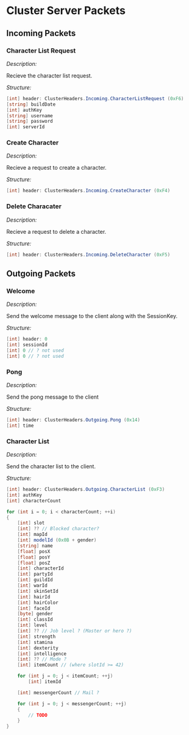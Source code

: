 # Cluster Server Packets

## Incoming Packets

### Character List Request

_Description:_

Recieve the character list request.

_Structure:_

```c#
[int] header: ClusterHeaders.Incoming.CharacterListRequest (0xF6)
[string] buildDate
[int] authKey
[string] username
[string] password
[int] serverId
```

### Create Character

_Description:_

Recieve a request to create a character.

_Structure:_

```c#
[int] header: ClusterHeaders.Incoming.CreateCharacter (0xF4)
```

### Delete Characater

_Description:_

Recieve a request to delete a character.

_Structure:_

```c#
[int] header: ClusterHeaders.Incoming.DeleteCharacter (0xF5)
```

## Outgoing Packets

### Welcome

_Description:_

Send the welcome message to the client along with the SessionKey.

_Structure:_

```c#
[int] header: 0
[int] sessionId
[int] 0 // ? not used
[int] 0 // ? not used
```

### Pong

_Description:_

Send the pong message to the client

_Structure:_

```c#
[int] header: ClusterHeaders.Outgoing.Pong (0x14)
[int] time
```

### Character List

_Description:_

Send the character list to the client.

_Structure:_

```c#
[int] header: ClusterHeaders.Outgoing.CharacterList (0xF3)
[int] authKey
[int] characterCount

for (int i = 0; i < characterCount; ++i)
{
    [int] slot
    [int] ?? // Blocked character?
    [int] mapId
    [int] modelId (0x0B + gender)
    [string] name
    [float] posX
    [float] posY
    [float] posZ
    [int] characterId
    [int] partyId
    [int] guildId
    [int] warId
    [int] skinSetId
    [int] hairId
    [int] hairColor
    [int] faceId
    [byte] gender
    [int] classId
    [int] level
    [int] ?? // Job level ? (Master or hero ?)
    [int] strength
    [int] stamina
    [int] dexterity
    [int] intelligence
    [int] ?? // Mode ?
    [int] itemCount // (where slotId >= 42)

    for (int j = 0; j < itemCount; ++j)
        [int] itemId

    [int] messengerCount // Mail ?

    for (int j = 0; j < messengerCount; ++j)
    {
        // TODO
    }
}
```